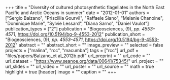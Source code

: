 +++
title = "Diversity of cultured photosynthetic flagellates in the North East Pacific and Arctic Oceans in summer"
date = "2012-01-01"
authors = ["Sergio Balzano", "Priscillia Gourvil", "Raffaele Siano", "Melanie Chanoine", "Dominique Marie", "Sylvie Lessard", "Diana Sarno", "Daniel Vaulot"]
publication_types = ["2"]
publication = "Biogeosciences, (9), _pp. 4553–4571_, https://doi.org/10.5194/bg-9-4553-2012"
publication_short = "Biogeosciences, (9), _pp. 4553–4571_, https://doi.org/10.5194/bg-9-4553-2012"
abstract = ""
abstract_short = ""
image_preview = ""
selected = false
projects = ["malina", "rcc", "macumba"]
tags = ["rcc"]
url_pdf = "files/papers/Balzano_et al_2012b.pdf"
url_preprint = ""
url_code = ""
url_dataset = "https://www.seanoe.org/data/00641/75345/"
url_project = ""
url_slides = ""
url_video = ""
url_poster = ""
url_source = ""
math = true
highlight = true
[header]
image = ""
caption = ""
+++
